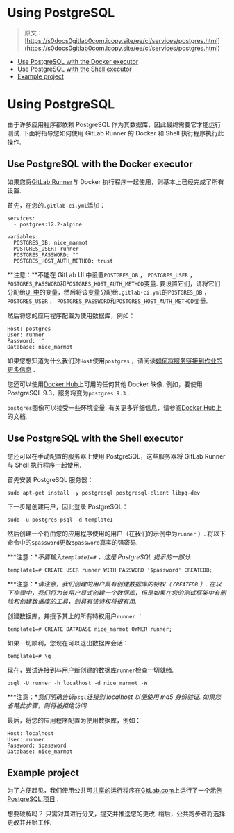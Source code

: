 # Using PostgreSQL

> 原文：[https://s0docs0gitlab0com.icopy.site/ee/ci/services/postgres.html](https://s0docs0gitlab0com.icopy.site/ee/ci/services/postgres.html)

*   [Use PostgreSQL with the Docker executor](#use-postgresql-with-the-docker-executor)
*   [Use PostgreSQL with the Shell executor](#use-postgresql-with-the-shell-executor)
*   [Example project](#example-project)

# Using PostgreSQL[](#using-postgresql "Permalink")

由于许多应用程序都依赖 PostgreSQL 作为其数据库，因此最终需要它才能运行测试. 下面将指导您如何使用 GitLab Runner 的 Docker 和 Shell 执行程序执行此操作.

## Use PostgreSQL with the Docker executor[](#use-postgresql-with-the-docker-executor "Permalink")

如果您将[GitLab Runner](../runners/README.html)与 Docker 执行程序一起使用，则基本上已经完成了所有设置.

首先，在您的`.gitlab-ci.yml`添加：

```
services:
  - postgres:12.2-alpine

variables:
  POSTGRES_DB: nice_marmot
  POSTGRES_USER: runner
  POSTGRES_PASSWORD: ""
  POSTGRES_HOST_AUTH_METHOD: trust 
```

**注意：**不能在 GitLab UI 中设置`POSTGRES_DB` ， `POSTGRES_USER` ， `POSTGRES_PASSWORD`和`POSTGRES_HOST_AUTH_METHOD`变量. 要设置它们，请将它们分配给[UI 中](../variables/README.html#create-a-custom-variable-in-the-ui)的变量，然后将该变量分配给`.gitlab-ci.yml`的`POSTGRES_DB` ， `POSTGRES_USER` ， `POSTGRES_PASSWORD`和`POSTGRES_HOST_AUTH_METHOD`变量.

然后将您的应用程序配置为使用数据库，例如：

```
Host: postgres
User: runner
Password: ''
Database: nice_marmot 
```

如果您想知道为什么我们对`Host`使用`postgres` ，请阅读[如何将服务链接到作业的更多信息](../docker/using_docker_images.html#how-services-are-linked-to-the-job) .

您还可以使用[Docker Hub](https://hub.docker.com/_/postgres)上可用的任何其他 Docker 映像. 例如，要使用 PostgreSQL 9.3，服务将变为`postgres:9.3` .

`postgres`图像可以接受一些环境变量. 有关更多详细信息，请参阅[Docker Hub](https://hub.docker.com/_/postgres)上的文档.

## Use PostgreSQL with the Shell executor[](#use-postgresql-with-the-shell-executor "Permalink")

您还可以在手动配置的服务器上使用 PostgreSQL，这些服务器将 GitLab Runner 与 Shell 执行程序一起使用.

首先安装 PostgreSQL 服务器：

```
sudo apt-get install -y postgresql postgresql-client libpq-dev 
```

下一步是创建用户，因此登录 PostgreSQL：

```
sudo -u postgres psql -d template1 
```

然后创建一个将由您的应用程序使用的用户（在我们的示例中为`runner` ）. 将以下命令中的`$password`更改`$password`真实的强密码.

***注意：**不要输入`template1=#` ，这是 PostgreSQL 提示的一部分.*

```
template1=# CREATE USER runner WITH PASSWORD '$password' CREATEDB; 
```

***注意：**请注意，我们创建的用户具有创建数据库的特权（ `CREATEDB` ）. 在以下步骤中，我们将为该用户显式创建一个数据库，但是如果在您的测试框架中有删除和创建数据库的工具，则具有该特权将很有用.*

创建数据库，并授予其上的所有特权用户`runner` ：

```
template1=# CREATE DATABASE nice_marmot OWNER runner; 
```

如果一切顺利，您现在可以退出数据库会话：

```
template1=# \q 
```

现在，尝试连接到与用户新创建的数据库`runner`检查一切就绪.

```
psql -U runner -h localhost -d nice_marmot -W 
```

***注意：**我们明确告诉`psql`连接到 localhost 以便使用 md5 身份验证. 如果您省略此步骤，则将被拒绝访问.*

最后，将您的应用程序配置为使用数据库，例如：

```
Host: localhost
User: runner
Password: $password
Database: nice_marmot 
```

## Example project[](#example-project "Permalink")

为了方便起见，我们使用公共可[共享的](../runners/README.html)运行程序在[GitLab.com](https://gitlab.com)上运行了一个[示例 PostgreSQL 项目](https://gitlab.com/gitlab-examples/postgres) .

想要破解吗？ 只需对其进行分叉，提交并推送您的更改. 稍后，公共跑步者将选择更改并开始工作.